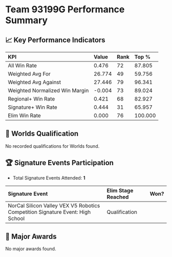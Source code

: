 # Team 93199G Performance Summary

## 📈 Key Performance Indicators
| KPI | Value | Rank | Top % |
|:---|:-----|:----|:-----|
| All Win Rate | 0.476 | 72 | 87.805 |
| Weighted Avg For | 26.774 | 49 | 59.756 |
| Weighted Avg Against | 27.446 | 79 | 96.341 |
| Weighted Normalized Win Margin | -0.004 | 73 | 89.024 |
| Regional+ Win Rate | 0.421 | 68 | 82.927 |
| Signature+ Win Rate | 0.444 | 31 | 65.957 |
| Elim Win Rate | 0.000 | 76 | 100.000 |


## 🎯 Worlds Qualification
No recorded qualifications for Worlds found.

## 🏆 Signature Events Participation
- Total Signature Events Attended: **1**

| Signature Event | Elim Stage Reached | Won? |
|:----------------|:-------------------|:----|
| NorCal Silicon Valley VEX V5 Robotics Competition Signature Event: High School | Qualification |  |


## 🥇 Major Awards
No major awards found.
